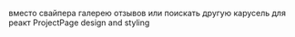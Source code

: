 
вместо свайпера галерею отзывов или поискать другую карусель для реакт
ProjectPage design and styling